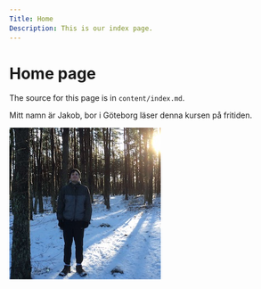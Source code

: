 ```yaml
---
Title: Home
Description: This is our index page.
---
```


Home page
==========================

The source for this page is in `content/index.md`.



Mitt namn är Jakob, bor i Göteborg läser denna kursen på fritiden.

![image](./assets/img/me.jpg)
